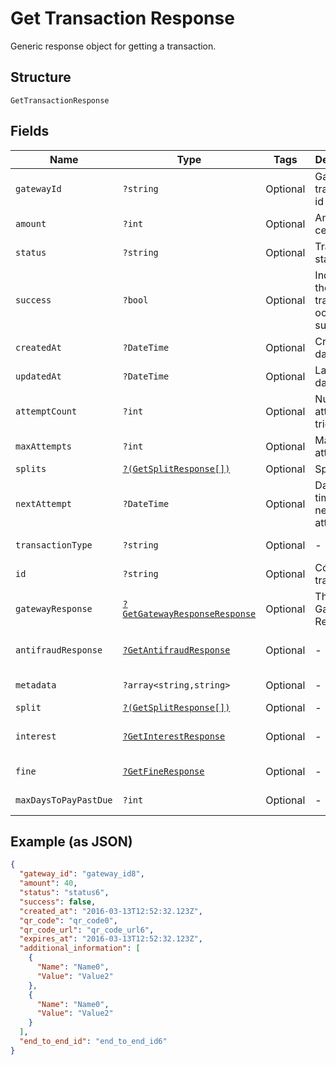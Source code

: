 
# Get Transaction Response

Generic response object for getting a transaction.

## Structure

`GetTransactionResponse`

## Fields

| Name | Type | Tags | Description | Getter | Setter |
|  --- | --- | --- | --- | --- | --- |
| `gatewayId` | `?string` | Optional | Gateway transaction id | getGatewayId(): ?string | setGatewayId(?string gatewayId): void |
| `amount` | `?int` | Optional | Amount in cents | getAmount(): ?int | setAmount(?int amount): void |
| `status` | `?string` | Optional | Transaction status | getStatus(): ?string | setStatus(?string status): void |
| `success` | `?bool` | Optional | Indicates if the transaction ocurred successfuly | getSuccess(): ?bool | setSuccess(?bool success): void |
| `createdAt` | `?DateTime` | Optional | Creation date | getCreatedAt(): ?\DateTime | setCreatedAt(?\DateTime createdAt): void |
| `updatedAt` | `?DateTime` | Optional | Last update date | getUpdatedAt(): ?\DateTime | setUpdatedAt(?\DateTime updatedAt): void |
| `attemptCount` | `?int` | Optional | Number of attempts tried | getAttemptCount(): ?int | setAttemptCount(?int attemptCount): void |
| `maxAttempts` | `?int` | Optional | Max attempts | getMaxAttempts(): ?int | setMaxAttempts(?int maxAttempts): void |
| `splits` | [`?(GetSplitResponse[])`](../../doc/models/get-split-response.md) | Optional | Splits | getSplits(): ?array | setSplits(?array splits): void |
| `nextAttempt` | `?DateTime` | Optional | Date and time of the next attempt | getNextAttempt(): ?\DateTime | setNextAttempt(?\DateTime nextAttempt): void |
| `transactionType` | `?string` | Optional | - | getTransactionType(): ?string | setTransactionType(?string transactionType): void |
| `id` | `?string` | Optional | Código da transação | getId(): ?string | setId(?string id): void |
| `gatewayResponse` | [`?GetGatewayResponseResponse`](../../doc/models/get-gateway-response-response.md) | Optional | The Gateway Response | getGatewayResponse(): ?GetGatewayResponseResponse | setGatewayResponse(?GetGatewayResponseResponse gatewayResponse): void |
| `antifraudResponse` | [`?GetAntifraudResponse`](../../doc/models/get-antifraud-response.md) | Optional | - | getAntifraudResponse(): ?GetAntifraudResponse | setAntifraudResponse(?GetAntifraudResponse antifraudResponse): void |
| `metadata` | `?array<string,string>` | Optional | - | getMetadata(): ?array | setMetadata(?array metadata): void |
| `split` | [`?(GetSplitResponse[])`](../../doc/models/get-split-response.md) | Optional | - | getSplit(): ?array | setSplit(?array split): void |
| `interest` | [`?GetInterestResponse`](../../doc/models/get-interest-response.md) | Optional | - | getInterest(): ?GetInterestResponse | setInterest(?GetInterestResponse interest): void |
| `fine` | [`?GetFineResponse`](../../doc/models/get-fine-response.md) | Optional | - | getFine(): ?GetFineResponse | setFine(?GetFineResponse fine): void |
| `maxDaysToPayPastDue` | `?int` | Optional | - | getMaxDaysToPayPastDue(): ?int | setMaxDaysToPayPastDue(?int maxDaysToPayPastDue): void |

## Example (as JSON)

```json
{
  "gateway_id": "gateway_id8",
  "amount": 40,
  "status": "status6",
  "success": false,
  "created_at": "2016-03-13T12:52:32.123Z",
  "qr_code": "qr_code0",
  "qr_code_url": "qr_code_url6",
  "expires_at": "2016-03-13T12:52:32.123Z",
  "additional_information": [
    {
      "Name": "Name0",
      "Value": "Value2"
    },
    {
      "Name": "Name0",
      "Value": "Value2"
    }
  ],
  "end_to_end_id": "end_to_end_id6"
}
```

